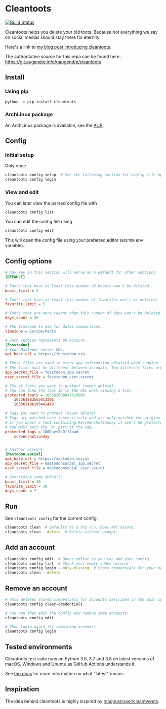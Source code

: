 # Cleantoots

[![Build Status](https://img.shields.io/endpoint.svg?url=https%3A%2F%2Factions-badge.atrox.dev%2FCrocmagnon%2Fcleantoots%2Fbadge&style=flat)](https://actions-badge.atrox.dev/Crocmagnon/cleantoots/goto)

Cleantoots helps you delete your old toots. Because not everything we say on social medias should stay there for eternity.

Here's a link to [my blog post introducing cleantoots](https://gabnotes.org/cleantoots-clean-your-toot-history/).

The authoritative source for this repo can be found here: https://git.augendre.info/gaugendre/cleantoots

## Install
### Using pip
```bash
python -m pip install cleantoots
```

### ArchLinux package
An ArchLinux package is available, see the [AUR](https://aur.archlinux.org/packages/python-cleantoots/).

## Config
### Initial setup
Only once

```bash
cleantoots config setup  # See the following section for config file options
cleantoots config login
```

### View and edit
You can later view the parsed config file with
```bash
cleantoots config list
```

You can edit the config file using 
```bash
cleantoots config edit
```

This will open the config file using your preferred editor (`EDITOR` env variable).

## Config options

```ini
# Any key in this section will serve as a default for other sections
[DEFAULT]

# Toots that have at least this number of boosts won't be deleted.
boost_limit = 5

# Toots that have at least this number of favorites won't be deleted.
favorite_limit = 5

# Toots that are more recent than this number of days won't be deleted.
days_count = 30

# The timezone to use for dates comparisons.
timezone = Europe/Paris

# Each section represents an account.
[Fosstodon]
# Your Mastodon server URL.
api_base_url = https://fosstodon.org

# These files are used to store app information obtained when running `login`.
# The files must be different between accounts. Two different files are required per account.
app_secret_file = fosstodon_app.secret
user_secret_file = fosstodon_user.secret

# IDs of toots you want to protect (never delete).
# You can find the toot ID in the URL when viewing a toot.
protected_toots = 103362008817616000
    103361883565013391
    103363106195441418

# Tags you want to protect (never delete).
# Tags are matched case insensitively and are only matched for original toots (not for boosts):
# if you boost a toot containing #ScreenshotSunday it won't be protected by this rule.
# You MUST omit the `#` part of the tag.
protected_tags = 100DaysToOffload
    screenshotsunday


# Another account
[Mastodon.social]
api_base_url = https://mastodon.social
app_secret_file = mastodonsocial_app.secret
user_secret_file = mastodonsocial_user.secret

# Overriding some defaults
boost_limit = 10
favorite_limit = 30
days_count = 7
```

## Run

See `cleantoots config` for the current config.

```bash
cleantoots clean  # Defaults to a dry run. Does NOT delete.
cleantoots clean --delete  # Delete without prompt.
```

## Add an account
```bash
cleantoots config edit  # Opens editor so you can add your config
cleantoots config list  # Check your newly added account
cleantoots config login --only-missing  # Store credentials for your newly created account
cleantoots clean --delete
```

## Remove an account
```bash
# This deletes stored credentials for accounts described in the main config file.
cleantoots config clear-credentials

# You can then edit the config and remove some accounts:
cleantoots config edit

# Then login again for remaining accounts.
cleantoots config login
```

## Tested environments
Cleantoots test suite runs on Python 3.6, 3.7 and 3.8
on latest versions of macOS, Windows and Ubuntu as GitHub Actions understands it.

See [the docs](https://help.github.com/en/actions/automating-your-workflow-with-github-actions/workflow-syntax-for-github-actions#jobsjob_idruns-on)
for more information on what "latest" means.

## Inspiration
The idea behind cleantoots is highly inspired by [magnusnissel/cleantweets](https://github.com/magnusnissel/cleantweets).
